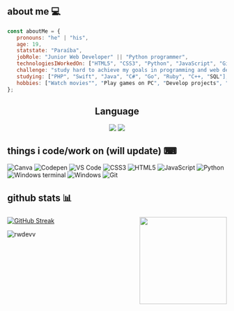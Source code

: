 
<h2>about me 💻</h2>

```javascript
const aboutMe = {
   pronouns: "he" | "his",
   age: 19,
   statstate: "Paraíba",
   jobRole: "Junior Web Developer" || "Python programmer",
   technologiesIWorkedOn: ["HTML5", "CSS3", "Python", "JavaScript", "Git"],
   challenge: "study hard to achieve my goals in programming and web development",
   studying: ["PHP", "Swift", "Java", "C#", "Go", "Ruby", "C++, "SQL"],
   hobbies: ["Watch movies"", "Play games on PC", "Develop projects", "Study"]
};
```

<h2 align="center">Language</h2>
<div align="center">
  
[![](https://img.shields.io/badge/ENGLISH-active-cyan.svg)](#)
[![](https://img.shields.io/badge/PORTUGUESE-active-white.svg)](./dist/pt-br/README.md)
</div>



###

<h2>things i code/work on (will update) ⌨</h2>
<p>
<img alt="Canva" src="https://img.shields.io/badge/Canva-%2300C4CC.svg?style=for-the-badge&logo=Canva&logoColor=white" />
<img alt="Codepen" src="https://img.shields.io/badge/Codepen-000000?style=for-the-badge&logo=codepen&logoColor=white" />
<img alt="VS Code" src="https://img.shields.io/badge/Visual%20Studio%20Code-0078d7.svg?style=for-the-badge&logo=visual-studio-code&logoColor=white" />
<img alt="CSS3" src="https://img.shields.io/badge/css3-%231572B6.svg?style=for-the-badge&logo=css3&logoColor=white" />
<img alt="HTML5" src="https://img.shields.io/badge/html5-%23E34F26.svg?style=for-the-badge&logo=html5&logoColor=white" />
<img alt="JavaScript" src="https://img.shields.io/badge/javascript-%23323330.svg?style=for-the-badge&logo=javascript&logoColor=%23F7DF1E" />
<img alt="Python" src="https://img.shields.io/badge/python-3670A0?style=for-the-badge&logo=python&logoColor=ffdd54" />
<img alt="Windows terminal" src="https://img.shields.io/badge/Windows%20Terminal-%234D4D4D.svg?style=for-the-badge&logo=windows-terminal&logoColor=white" />
<img alt="Windows" src="https://img.shields.io/badge/Windows-0078D6?style=for-the-badge&logo=windows&logoColor=white" />
<img alt="Git" src="https://img.shields.io/badge/git-%23F05033.svg?style=for-the-badge&logo=git&logoColor=white" />
</p>

<h2>github stats 📊</h2>
<span align="left">

###

<img align="right" height="200" src="https://www.icegif.com/wp-content/uploads/2024/03/icegif.gif"  />

   <a href="https://github.com/rwdevv/rwdevv">
  <img align="center" src="https://streak-stats.demolab.com?user=rwdevv&theme=graywhite&locale=pt_BR&mode=weekly" alt="GitHub Streak"/a>
</a>


<p align="left"> <img src="https://komarev.com/ghpvc/?username=rwdevv&label=Profile%20views&color=0e75b6&style=flat" alt="rwdevv" /> </p>

